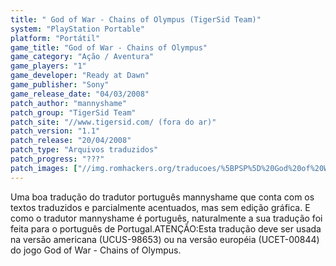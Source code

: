 ```yaml
---
title: " God of War - Chains of Olympus (TigerSid Team)"
system: "PlayStation Portable"
platform: "Portátil"
game_title: "God of War - Chains of Olympus"
game_category: "Ação / Aventura"
game_players: "1"
game_developer: "Ready at Dawn"
game_publisher: "Sony"
game_release_date: "04/03/2008"
patch_author: "mannyshame"
patch_group: "TigerSid Team"
patch_site: "//www.tigersid.com/ (fora do ar)"
patch_version: "1.1"
patch_release: "20/04/2008"
patch_type: "Arquivos traduzidos"
patch_progress: "???"
patch_images: ["//img.romhackers.org/traducoes/%5BPSP%5D%20God%20of%20War%20-%20Chains%20of%20Olympus%20-%20mannyshame%20-%201.jpg","//img.romhackers.org/traducoes/%5BPSP%5D%20God%20of%20War%20-%20Chains%20of%20Olympus%20-%20mannyshame%20-%202.jpg","//img.romhackers.org/traducoes/%5BPSP%5D%20God%20of%20War%20-%20Chains%20of%20Olympus%20-%20mannyshame%20-%203.jpg"]
---
```

Uma boa tradução do tradutor português mannyshame que conta com os textos traduzidos e parcialmente acentuados, mas sem edição gráfica. E como o tradutor mannyshame é português, naturalmente a sua tradução foi feita para o português de Portugal.ATENÇÃO:Esta tradução deve ser usada na versão americana (UCUS-98653) ou na versão européia (UCET-00844) do jogo God of War - Chains of Olympus.